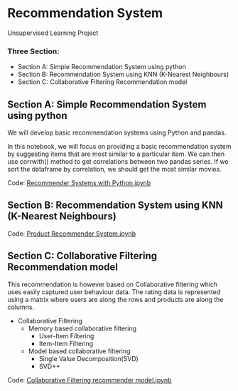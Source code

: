 # Recommendation System
Unsupervised Learning Project

### Three Section:
<ul>
  <li>Section A: Simple Recommendation System using python</li>
  <li>Section B: Recommendation System using KNN (K-Nearest Neighbours)</li>
  <li>Section C: Collaborative Filtering Recommendation model</li>
</ul>

## Section A: Simple Recommendation System using python

We will develop basic recommendation systems using Python and pandas.

In this notebook, we will focus on providing a basic recommendation system by suggesting items that are most similar to a particular item.
We can then use corrwith() method to get correlations between two pandas series. If we sort the dataframe by correlation, we should get the most similar movies.

Code: <a href="https://github.com/shivam1808/Recommendation-System/blob/master/Recommender%20Systems%20with%20Python.ipynb">Recommender Systems with Python.ipynb</a>

## Section B: Recommendation System using KNN (K-Nearest Neighbours)

Code: <a href="https://github.com/shivam1808/Recommendation-System/blob/master/Product%20Recommender%20System.ipynb">Product Recommender System.ipynb</a>

## Section C: Collaborative Filtering Recommendation model

This recommendation is however based on Collaborative filtering which uses easily captured user behaviour data. The rating data is represented using a matrix where users are along the rows and products are along the columns.

* Collaborative Filtering
  * Memory based collaborative filtering
    * User-Item Filtering
    * Item-Item Filtering
  * Model based collaborative filtering
    * Single Value Decomposition(SVD)
    * SVD++

Code: <a href="https://github.com/shivam1808/Recommendation-System/blob/master/Collaborative%20Filtering%20recommender%20model.ipynb">Collaborative Filtering recommender model.ipynb</a>
